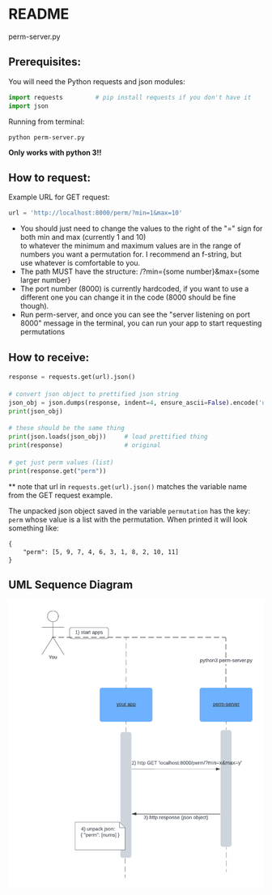 # README
perm-server.py

## Prerequisites:
You will need the Python requests and json modules:

```python
import requests			# pip install requests if you don't have it
import json
```

Running from terminal: 

	python perm-server.py

<b>Only works with python 3!!</b>




## How to request:

Example URL for GET request:

```python
url = 'http://localhost:8000/perm/?min=1&max=10'
```

- You should just need to change the values to the right of the "=" sign for both min and max (currently 1 and 10) <Br> to whatever the minimum and maximum values are in the range of numbers you want a permutation for. I recommend an f-string, but <br> use whatever is comfortable to you.
- The path MUST have the structure: /?min={some number}&max={some larger number}
- The port number (8000) is currently hardcoded, if you want to use a different one you can change it in the code (8000 should be fine though).
- Run perm-server, and once you can see the "server listening on port 8000" message in the terminal, you can run your app to start requesting permutations

## How to receive:
	
```python
response = requests.get(url).json()

# convert json object to prettified json string
json_obj = json.dumps(response, indent=4, ensure_ascii=False).encode('utf8').decode()
print(json_obj)

# these should be the same thing
print(json.loads(json_obj))     # load prettified thing
print(response)     			# original

# get just perm values (list)
print(response.get("perm"))
```
** note that url in `requests.get(url).json()` matches the variable name from the GET request example.

The unpacked json object saved in the variable `permutation` has the key: `perm` whose value is a list with the permutation. When printed it will look something like:

	{
		"perm": [5, 9, 7, 4, 6, 3, 1, 8, 2, 10, 11]
	}


	

## UML Sequence Diagram

![Request/Receive Sequence Diagram](/microservice/perm-uml.png)
